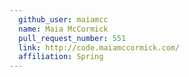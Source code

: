 ```yaml
---
  github_user: maiamcc
  name: Maia McCormick
  pull_request_number: 551
  link: http://code.maiamccormick.com/
  affiliation: Spring
---
```

